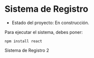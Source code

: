 <h1> Sistema de Registro </h1>

- Estado del proyecto: En construcción.
  
Para ejecutar el sistema, debes poner:

```npm install react```

Sistema de Registro 2
